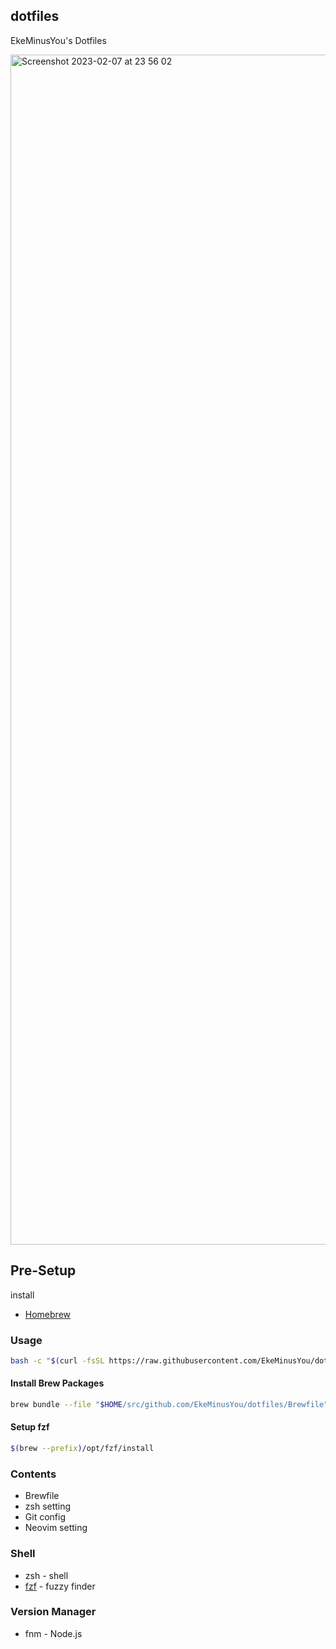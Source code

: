 ## dotfiles

EkeMinusYou's Dotfiles

<img width="1904" alt="Screenshot 2023-02-07 at 23 56 02" src="https://user-images.githubusercontent.com/41781157/217281141-c6572aef-7cef-4faa-b602-05ec87684a3f.png">

## Pre-Setup

install

- [Homebrew](https://brew.sh/)

### Usage

```bash
bash -c "$(curl -fsSL https://raw.githubusercontent.com/EkeMinusYou/dotfiles/main/install.sh)"
```

#### Install Brew Packages

```bash
brew bundle --file "$HOME/src/github.com/EkeMinusYou/dotfiles/Brewfile"
```

#### Setup fzf

```bash
$(brew --prefix)/opt/fzf/install
```

### Contents

- Brewfile
- zsh setting
- Git config
- Neovim setting

### Shell

- zsh - shell
- [fzf](https://github.com/junegunn/fzf) - fuzzy finder

### Version Manager

- fnm - Node.js
